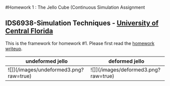 #Homework 1 : The Jello Cube (Continuous Simulation Assignment
## IDS6938-Simulation Techniques - [University of Central Florida](http://www.ist.ucf.edu/grad/)


This is the framework for homework #1. Please first read the [homework writeup](HomeWork#1.pdf).

| undeformed jello  | deformed jello |
| ------------- | ------------- |
| ![]](/images/undeformed3.png?raw=true)  | ![]](/images/deformed3.png?raw=true) |
